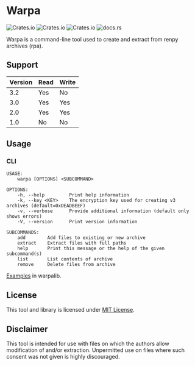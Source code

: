 # Warpa

![Crates.io](https://img.shields.io/crates/v/warpalib)
![Crates.io](https://img.shields.io/crates/d/warpalib)
![Crates.io](https://img.shields.io/crates/l/warpalib)
![docs.rs](https://img.shields.io/docsrs/warpalib)

Warpa is a command-line tool used to create and extract from renpy archives (rpa).

## Support

| Version | Read | Write |
| ------- | ---- | ----- |
| 3.2     | Yes  | No    |
| 3.0     | Yes  | Yes   |
| 2.0     | Yes  | Yes   |
| 1.0     | No   | No    |

## Usage

### CLI

```text
USAGE:
    warpa [OPTIONS] <SUBCOMMAND>

OPTIONS:
    -h, --help         Print help information
    -k, --key <KEY>    The encryption key used for creating v3 archives (default=0xDEADBEEF)
    -v, --verbose      Provide additional information (default only shows errors)
    -V, --version      Print version information

SUBCOMMANDS:
    add        Add files to existing or new archive
    extract    Extract files with full paths
    help       Print this message or the help of the given subcommand(s)
    list       List contents of archive
    remove     Delete files from archive
```

[Examples](warpalib/examples) in warpalib.

## License

This tool and library is licensed under [MIT License](LICENSE).

## Disclaimer

This tool is intended for use with files on which the authors allow modification of and/or extraction. Unpermitted use on files where such consent was not given is highly discouraged.

